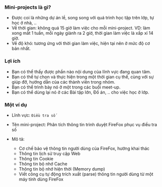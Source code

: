 ### Mini-projects là gì?

* Được coi là những dự án lề, song song với quá trình học tập trên lớp, tự học ở nhà, ..
* Về thời gian: không quá 15 giờ làm việc cho mỗi mini-project. VD: làm xong mất 1 tuần, mỗi ngày giành ra 2 giờ, thời gian làm việc là xấp xỉ 14 giờ.
* Về độ khó: tương ứng với thời gian làm việc, hiện tại nên ở mức độ cơ bản nhất.

### Lợi ích

* Bạn có thể thấy được phần nào nội dung của lĩnh vực đang quan tâm.
* Bạn có thể tự chọn và thực hiện trong một thời gian cụ thể, cùng với sự giúp đỡ, hướng dẫn của các thành viên trong nhóm.
* Bạn có thể trình bày nó ở một trong các buổi meet-up.
* Bạn có thể dùng lại nó ở các Bài tập lớn, Đồ án, .. cho việc học ở lớp.

### Một ví dụ

* Lĩnh vực: `Điều tra số`

* Tên mini-project: Phân tích thông tin trình duyệt FireFox phục vụ điều tra số

* Mô tả:
	* Cơ chế bảo vệ thông tin người dùng của FireFox, hướng khai thác
	* Thông tin lịch sử truy cập Web
	* Thông tin Cookie
	* Thông tin bộ nhớ Cache
	* Thông tin bộ nhớ hiện thời (Memory dump)
	* Viết công cụ tự động trích xuất (parse) thông tin người dùng từ một máy tính dùng FireFox
